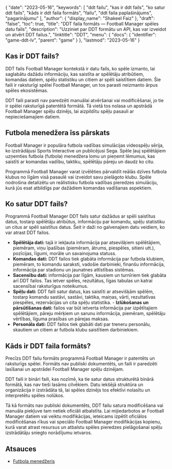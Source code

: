 {
  "date": "2023-05-16",
  "keywords": [
"ddt failu",
"kas ir ddt fails",
"ko satur ddt fails",
"kāds ir ddt faila formāts",
"failu",
"ddt faila paplašinājums",
"pagarinājumu"
],
  "author": {
    "display_name": "Shakeel Faiz"
},
  "draft": "false",
  "toc": true,
  "title": "DDT faila formāts — Football Manager spēles datu fails",
  "description": "Uzziniet par DDT formātu un API, kas var izveidot un atvērt DDT failus.",
  "linktitle": "DDT",
  "menu": {
    "docs": {
      "identifier": "game-ddt-lv",
      "parent": "game"
}
},
  "lastmod": "2023-05-16"
}

## Kas ir DDT fails?

DDT fails Football Manager kontekstā ir datu fails, ko spēle izmanto, lai saglabātu dažādu informāciju, kas saistīta ar spēlētāju atribūtiem, komandas datiem, spēļu statistiku un citiem ar spēli saistītiem datiem. Šie faili ir raksturīgi spēlei Football Manager, un tos parasti neizmanto ārpus spēles ekosistēmas.

DDT faili parasti nav paredzēti manuālai atvēršanai vai modificēšanai, jo tie ir spēlei raksturīgā patentētā formātā. Tā vietā tos nolasa un apstrādā Football Manager spēļu dzinējs, lai aizpildītu spēļu pasauli ar nepieciešamajiem datiem.

## Futbola menedžera īss pārskats

Football Manager ir populāra futbola vadības simulācijas videospēļu sērija, ko izstrādājusi Sports Interactive un publicējusi Sega. Spēle ļauj spēlētājiem uzņemties futbola (futbola) menedžera lomu un pieņemt lēmumus, kas saistīti ar komandas vadību, taktiku, spēlētāju pāreju un daudz ko citu.

Programmā Football Manager varat izvēlēties pārvaldīt reālās dzīves futbola klubus no līgām visā pasaulē vai izveidot savu pielāgoto klubu. Spēle nodrošina detalizētu un reālistisku futbola vadības pieredzes simulāciju, kurā jūs esat atbildīgs par dažādiem komandas vadīšanas aspektiem.

## Ko satur DDT fails?

Programmā Football Manager DDT fails satur dažādus ar spēli saistītus datus, tostarp spēlētāju atribūtus, informāciju par komandu, spēļu statistiku un citus ar spēli saistītus datus. Šeit ir daži no galvenajiem datu veidiem, ko var atrast DDT failos.

- **Spēlētāja dati:** tajā ir iekļauta informācija par atsevišķiem spēlētājiem, piemēram, viņu īpašības (piemēram, ātrums, piespēles, sitieni utt.), pozīcijas, līgumi, morāle un savainojuma statuss.
- **Komandas dati:** DDT failos tiek glabāta informācija par futbola klubiem, piemēram, to komandu saraksti, vadošie darbinieki, finanšu informācija, informācija par stadionu un jaunatnes attīstības sistēmas.
- **Sacensību dati:** informācija par līgām, kausiem un turnīriem tiek glabāta arī DDT failos. Tas ietver spēles, rezultātus, līgas tabulas un katrai sacensībai raksturīgus noteikumus.
- **Spēļu dati:** DDT faili satur datus, kas saistīti ar atsevišķām spēlēm, tostarp komandu sastāvi, sastāvi, taktika, maiņas, vārti, rezultatīvas piespēles, rezervācijas un cita spēļu statistika.
- **Izlūkošanas un pārsūtīšanas dati:** failos var būt ietverta informācija par izpētītajiem spēlētājiem, pāreju mērķiem un sarunu informācija, piemēram, spēlētāju vērtības, līguma prasības un pārejas maksas.
- **Personāla dati:** DDT failos tiek glabāti dati par treneru personālu, skautiem un citiem ar futbola klubu saistītiem darbiniekiem.

## Kāds ir DDT faila formāts?

Precīzs DDT failu formāts programmā Football Manager ir patentēts un raksturīgs spēlei. Formāts nav publiski dokumentēts, un faili ir paredzēti lasīšanai un apstrādei Football Manager spēļu dzinējam.

DDT faili ir bināri faili, kas nozīmē, ka tie satur datus strukturētā binārā formātā, kas nav tieši lasāms cilvēkiem. Datu iekšējā struktūra un organizācija ir izstrādāta tā, lai spēles dzinējs tos efektīvi nolasītu un interpretētu spēles nolūkos.

Tā kā formāts nav publiski dokumentēts, DDT failu satura modificēšana vai manuāla piekļuve tam netiek oficiāli atbalstīta. Lai mijiedarbotos ar Football Manager datiem vai veiktu modifikācijas, ieteicams izpētīt oficiālos modificēšanas rīkus vai speciālo Football Manager modifikācijas kopienu, kurā varat atrast resursus un atbalstu spēles pieredzes pielāgošanai spēļu izstrādātāju sniegto norādījumu ietvaros.

## Atsauces
* [Futbola menedžeris](https://en.wikipedia.org/wiki/Football_Manager)


